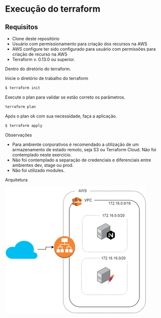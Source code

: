# Execução do terraform

## Requisitos

 - Clone deste repositório
 - Usuário com permissionamento para criação dos recursos na AWS
 - AWS configure ter sido configurado para usuário com permissões para criação de recurso na AWS
 - Terraform v. 0.13.0 ou superior.

Dentro do diretório do terraform.

Inicie o diretório de trabalho do terraform

```bash
$ terraform init
```

Execute o plan para validar se estão correto os parâmetros.

```bash
terraform plan
```

Após o plan ok com sua necessidade, faça a aplicação.

```bash
$ terraform apply
```

Observações

- Para ambiente corporativos é recomendado a utilização de um armazenamento de estado remoto, seja S3 ou Terraform Cloud. Não foi contemplado neste exercício.
- Não foi contemplado a separação de credenciais e diferenciais entre ambientes dev, stage ou prod.
- Não foi utilizado modules.

Arquitetura

![Arquitetura](imags/../imgs/arch.png)
